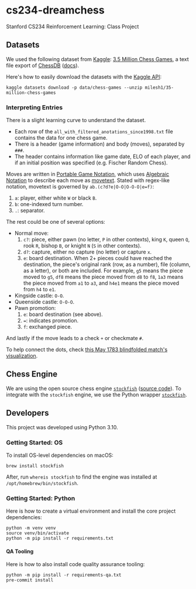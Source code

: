 # cs234-dreamchess

Stanford CS234 Reinforcement Learning: Class Project

## Datasets

We used the following dataset from [Kaggle](https://www.kaggle.com/):
[3.5 Million Chess Games][1], a text file export of [ChessDB][2]
([docs](https://chess-research-project.readthedocs.io/en/latest/)).

Here's how to easily download the datasets with the [Kaggle API][3]:

```console
kaggle datasets download -p data/chess-games --unzip milesh1/35-million-chess-games
```

### Interpreting Entries

There is a slight learning curve to understand the dataset.

- Each row of the `all_with_filtered_anotations_since1998.txt` file
  contains the data for one chess game.
- There is a header (game information) and body (moves), separated by `###`.
- The header contains information like game date, ELO of each player,
  and if an initial position was specified (e.g. Fischer Random Chess).

Moves are written in [Portable Game Notation][8],
which uses [Algebraic Notation][9] to describe each move as [movetext][7].
Stated with regex-like notation,
movetext is governed by `ab.(c?d?e|O-O|O-O-O|e=f)`:

1. `a`: player, either white `W` or black `B`.
1. `b`: one-indexed turn number.
1. `.`: separator.

The rest could be one of several options:

- Normal move:
  1. `c?`: piece, either pawn (no letter, `P` in other contexts), king `K`,
     queen `Q`, rook `R`, bishop `B`, or knight `N` (`S` in other contexts).
  1. `d?`: capture, either no capture (no letter) or capture `x`.
  1. `e`: board destination.  When 2+ pieces could have reached the destination,
     the piece's original rank (row, as a number), file (column, as a letter),
     or both are included.
     For example, `g5` means the piece moved to `g5`,
     `df8` means the piece moved from `d8` to `f8`,
     `1a3` means the piece moved from `a1` to `a3`,
     and `h4e1` means the piece moved from `h4` to `e1`.
- Kingside castle: `O-O`.
- Queenside castle: `O-O-O`.
- Pawn promotion:
  1. `e`: board destination (see above).
  1. `=`: indicates promotion.
  1. `f`: exchanged piece.

And lastly if the move leads to a check `+` or checkmate `#`.

To help connect the dots, check
[this May 1783 blindfolded match's visualization][10].

## Chess Engine

We are using the open source chess engine [`stockfish`][4] ([source code][6]).
To integrate with the `stockfish` engine,
we use the Python wrapper [`stockfish`][5].

## Developers

This project was developed using Python 3.10.

### Getting Started: OS

To install OS-level dependencies on macOS:

```console
brew install stockfish
```

After, run `whereis stockfish` to find
the engine was installed at `/opt/homebrew/bin/stockfish`.

### Getting Started: Python

Here is how to create a virtual environment
and install the core project dependencies:

```console
python -m venv venv
source venv/bin/activate
python -m pip install -r requirements.txt
```

#### QA Tooling

Here is how to also install code quality assurance tooling:

```console
python -m pip install -r requirements-qa.txt
pre-commit install
```

[1]: https://www.kaggle.com/datasets/milesh1/35-million-chess-games
[2]: https://chessdb.sourceforge.net/
[3]: https://github.com/Kaggle/kaggle-api
[4]: https://stockfishchess.org/
[5]: https://github.com/zhelyabuzhsky/stockfish
[6]: https://github.com/official-stockfish/Stockfish
[7]: https://en.wikipedia.org/wiki/Portable_Game_Notation#Movetext
[8]: https://en.wikipedia.org/wiki/Portable_Game_Notation
[9]: https://en.wikipedia.org/wiki/Algebraic_notation_(chess)
[10]: https://www.chessgames.com/perl/chessgame?gid=1440134
